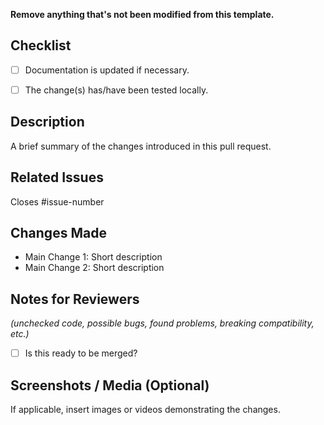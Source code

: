 **Remove anything that's not been modified from this template.**


## Checklist
- [ ] Documentation is updated if necessary.
- [ ] The change(s) has/have been tested locally.


## Description
A brief summary of the changes introduced in this pull request.


## Related Issues
Closes #issue-number


## Changes Made
- Main Change 1: Short description
- Main Change 2: Short description


## Notes for Reviewers
_(unchecked code, possible bugs, found problems, breaking compatibility, etc.)_
- [ ] Is this ready to be merged?  


## Screenshots / Media (Optional)
If applicable, insert images or videos demonstrating the changes.
